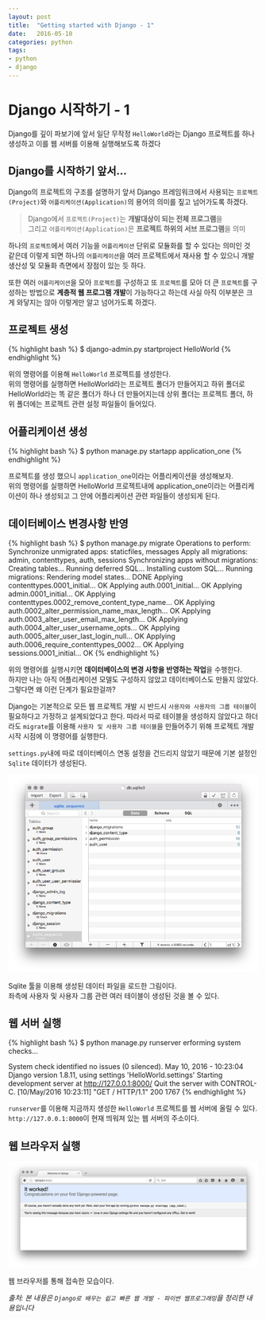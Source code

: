 ```yaml
---
layout: post
title:  "Getting started with Django - 1"
date:   2016-05-10
categories: python
tags:
- python
- django
---
```

# Django 시작하기 - 1

Django를 깊이 파보기에 앞서 일단 무작정 `HelloWorld`라는 Django 프로젝트를 하나 생성하고 이를 웹 서버를 이용해 실행해보도록 하겠다

## Django를 시작하기 앞서...
Django의 프로젝트의 구조를 설명하기 앞서 Django 프레임워크에서 사용되는 `프로젝트(Project)`와 `어플리케이션(Application)`의 용어의 의미를 짚고 넘어가도록 하겠다.

> Django에서 `프로젝트(Project)`는 **개발대상이 되는 전체 프로그램**을<br/>
> 그리고 `어플리케이션(Application)`은 **프로젝트 하위의 서브 프로그램**을 의미

하나의 `프로젝트`에서 여러 기능을 `어플리케이션` 단위로 모듈화를 할 수 있다는 의미인 것 같은데 이렇게 되면 하나의 `어플리케이션`을 여러 프로젝트에서 재사용 할 수 있으니 개발 생산성 및 모듈화 측면에서 장점이 있는 듯 하다.

또한 여러 `어플리케이션`을 모아 `프로젝트`를 구성하고 또 `프로젝트`를 모아 더 큰 `프로젝트`를 구성하는 방법으로 **계층적 웹 프로그램 개발**이 가능하다고 하는데 사실 아직 이부분은 크게 와닿지는 않아 이렇게만 알고 넘어가도록 하겠다.

## 프로젝트 생성

{% highlight bash %}
$ django-admin.py startproject HelloWorld
{% endhighlight %}

위의 명령어를 이용해 `HelloWorld` 프로젝트를 생성한다.<br/>
위의 명령어를 실행하면 HelloWorld라는 프로젝트 폴더가 만들어지고 하위 폴더로 HelloWorld라는 똑 같은 폴더가 하나 더 만들어지는데 상위 폴더는 프로젝트 폴더, 하위 폴더에는 프로젝트 관련 설정 파일들이 들어있다.

## 어플리케이션 생성

{% highlight bash %}
$ python manage.py startapp application_one
{% endhighlight %}

프로젝트를 생성 했으니 `application_one`이라는 어플리케이션을 생성해보자.<br/>
위의 명령어를 실행하면 HelloWorld 프로젝트내에 application_one이라는 어플리케이션이 하나 생성되고 그 안에 어플리케이션 관련 파일들이 생성되게 된다.

## 데이터베이스 변경사항 반영

{% highlight bash %}
$ python manage.py migrate
Operations to perform:
  Synchronize unmigrated apps: staticfiles, messages
  Apply all migrations: admin, contenttypes, auth, sessions
Synchronizing apps without migrations:
  Creating tables...
    Running deferred SQL...
  Installing custom SQL...
Running migrations:
  Rendering model states... DONE
  Applying contenttypes.0001_initial... OK
  Applying auth.0001_initial... OK
  Applying admin.0001_initial... OK
  Applying contenttypes.0002_remove_content_type_name... OK
  Applying auth.0002_alter_permission_name_max_length... OK
  Applying auth.0003_alter_user_email_max_length... OK
  Applying auth.0004_alter_user_username_opts... OK
  Applying auth.0005_alter_user_last_login_null... OK
  Applying auth.0006_require_contenttypes_0002... OK
  Applying sessions.0001_initial... OK
{% endhighlight %}

위의 명령어를 실행시키면 **데이터베이스의 변경 사항을 반영하는 작업**을 수행한다.<br/>
하지만 나는 아직 어플리케이션 모델도 구성하지 않았고 데이터베이스도 만들지 않았다. 그렇다면 왜 이런 단계가 필요한걸까?

Django는 기본적으로 모든 웹 프로젝트 개발 시 반드시 `사용자와 사용자의 그룹 테이블`이 필요하다고 가정하고 설계되었다고 한다.
따라서 따로 테이블을 생성하지 않았다고 하더라도 `migrate`를 이용해 `사용자 및 사용자 그룹 테이블`을 만들어주기 위해 프로젝트 개발 시작 시점에 이 명령어를 실행한다.

`settings.py`내에 따로 데이터베이스 연동 설정을 건드리지 않았기 때문에 기본 설정인 `Sqlite` 데이터가 생성된다.

![Django Sqlite](/static/post_image/django_sqlite.png)

Sqlite 툴을 이용해 생성된 데이터 파일을 로드한 그림이다.<br/>
좌측에 사용자 및 사용자 그룹 관련 여러 테이블이 생성된 것을 볼 수 있다.

## 웹 서버 실행

{% highlight bash %}
$ python manage.py runserver
erforming system checks...

System check identified no issues (0 silenced).
May 10, 2016 - 10:23:04
Django version 1.8.11, using settings 'HelloWorld.settings'
Starting development server at http://127.0.0.1:8000/
Quit the server with CONTROL-C.
[10/May/2016 10:23:11] "GET / HTTP/1.1" 200 1767
{% endhighlight %}

`runserver`를 이용해 지금까지 생성한 `HelloWorld` 프로젝트를 웹 서버에 올릴 수 있다.<br/>
`http://127.0.0.1:8000`이 현재 띄워져 있는 웹 서버의 주소이다.

## 웹 브라우저 실행

![Django Web Server](/static/post_image/django_runserver.png)

웹 브라우저를 통해 접속한 모습이다.

*출처: 본 내용은 `Django로 배우는 쉽고 빠른 웹 개발 - 파이썬 웹프로그래밍`을 정리한 내용입니다*
